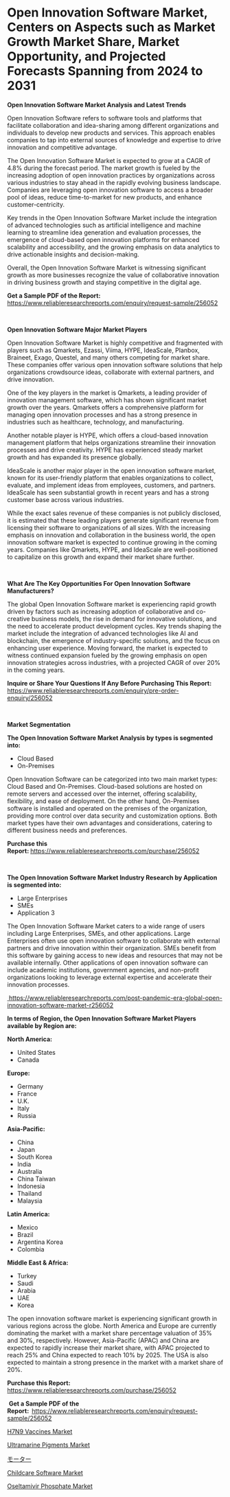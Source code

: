 <p><h1>Open Innovation Software Market, Centers on Aspects such as Market Growth Market Share, Market Opportunity, and Projected Forecasts Spanning from 2024 to 2031</h1></p><p><strong>Open Innovation Software Market Analysis and Latest Trends</strong></p>
<p><p>Open Innovation Software refers to software tools and platforms that facilitate collaboration and idea-sharing among different organizations and individuals to develop new products and services. This approach enables companies to tap into external sources of knowledge and expertise to drive innovation and competitive advantage.</p><p>The Open Innovation Software Market is expected to grow at a CAGR of 4.8% during the forecast period. The market growth is fueled by the increasing adoption of open innovation practices by organizations across various industries to stay ahead in the rapidly evolving business landscape. Companies are leveraging open innovation software to access a broader pool of ideas, reduce time-to-market for new products, and enhance customer-centricity.</p><p>Key trends in the Open Innovation Software Market include the integration of advanced technologies such as artificial intelligence and machine learning to streamline idea generation and evaluation processes, the emergence of cloud-based open innovation platforms for enhanced scalability and accessibility, and the growing emphasis on data analytics to drive actionable insights and decision-making.</p><p>Overall, the Open Innovation Software Market is witnessing significant growth as more businesses recognize the value of collaborative innovation in driving business growth and staying competitive in the digital age.</p></p>
<p><strong>Get a Sample PDF of the Report:&nbsp;</strong> <a href="https://www.reliableresearchreports.com/enquiry/request-sample/256052">https://www.reliableresearchreports.com/enquiry/request-sample/256052</a></p>
<p>&nbsp;</p>
<p><strong>Open Innovation Software Major Market Players</strong></p>
<p><p>Open Innovation Software Market is highly competitive and fragmented with players such as Qmarkets, Ezassi, Viima, HYPE, IdeaScale, Planbox, Braineet, Exago, Questel, and many others competing for market share. These companies offer various open innovation software solutions that help organizations crowdsource ideas, collaborate with external partners, and drive innovation.</p><p>One of the key players in the market is Qmarkets, a leading provider of innovation management software, which has shown significant market growth over the years. Qmarkets offers a comprehensive platform for managing open innovation processes and has a strong presence in industries such as healthcare, technology, and manufacturing.</p><p>Another notable player is HYPE, which offers a cloud-based innovation management platform that helps organizations streamline their innovation processes and drive creativity. HYPE has experienced steady market growth and has expanded its presence globally.</p><p>IdeaScale is another major player in the open innovation software market, known for its user-friendly platform that enables organizations to collect, evaluate, and implement ideas from employees, customers, and partners. IdeaScale has seen substantial growth in recent years and has a strong customer base across various industries.</p><p>While the exact sales revenue of these companies is not publicly disclosed, it is estimated that these leading players generate significant revenue from licensing their software to organizations of all sizes. With the increasing emphasis on innovation and collaboration in the business world, the open innovation software market is expected to continue growing in the coming years. Companies like Qmarkets, HYPE, and IdeaScale are well-positioned to capitalize on this growth and expand their market share further.</p></p>
<p>&nbsp;</p>
<p><strong>What Are The Key Opportunities For Open Innovation Software Manufacturers?</strong></p>
<p><p>The global Open Innovation Software market is experiencing rapid growth driven by factors such as increasing adoption of collaborative and co-creative business models, the rise in demand for innovative solutions, and the need to accelerate product development cycles. Key trends shaping the market include the integration of advanced technologies like AI and blockchain, the emergence of industry-specific solutions, and the focus on enhancing user experience. Moving forward, the market is expected to witness continued expansion fueled by the growing emphasis on open innovation strategies across industries, with a projected CAGR of over 20% in the coming years.</p></p>
<p><strong>Inquire or Share Your Questions If Any Before Purchasing This Report:</strong> <a href="https://www.reliableresearchreports.com/enquiry/pre-order-enquiry/256052">https://www.reliableresearchreports.com/enquiry/pre-order-enquiry/256052</a></p>
<p>&nbsp;</p>
<p><strong>Market Segmentation</strong></p>
<p><strong>The Open Innovation Software Market Analysis by types is segmented into:</strong></p>
<p><ul><li>Cloud Based</li><li>On-Premises</li></ul></p>
<p><p>Open Innovation Software can be categorized into two main market types: Cloud Based and On-Premises. Cloud-based solutions are hosted on remote servers and accessed over the internet, offering scalability, flexibility, and ease of deployment. On the other hand, On-Premises software is installed and operated on the premises of the organization, providing more control over data security and customization options. Both market types have their own advantages and considerations, catering to different business needs and preferences.</p></p>
<p><strong>Purchase this Report:&nbsp;</strong><a href="https://www.reliableresearchreports.com/purchase/256052">https://www.reliableresearchreports.com/purchase/256052</a></p>
<p>&nbsp;</p>
<p><strong>The Open Innovation Software Market Industry Research by Application is segmented into:</strong></p>
<p><ul><li>Large Enterprises</li><li>SMEs</li><li>Application 3</li></ul></p>
<p><p>The Open Innovation Software Market caters to a wide range of users including Large Enterprises, SMEs, and other applications. Large Enterprises often use open innovation software to collaborate with external partners and drive innovation within their organization. SMEs benefit from this software by gaining access to new ideas and resources that may not be available internally. Other applications of open innovation software can include academic institutions, government agencies, and non-profit organizations looking to leverage external expertise and accelerate their innovation processes.</p></p>
<p><a href="https://www.reliableresearchreports.com/post-pandemic-era-global-open-innovation-software-market-r256052">&nbsp;https://www.reliableresearchreports.com/post-pandemic-era-global-open-innovation-software-market-r256052</a></p>
<p><strong>In terms of Region, the Open Innovation Software Market Players available by Region are:</strong></p>
<p>
    <p> <strong> North America: </strong>
        <ul>
            <li>United States</li>
            <li>Canada</li>
        </ul>
        </p> 
    <p> <strong> Europe: </strong>
        <ul>
            <li>Germany</li>
            <li>France</li>
            <li>U.K.</li>
            <li>Italy</li>
            <li>Russia</li>
        </ul>
        </p> 
    <p> <strong> Asia-Pacific: </strong>
        <ul>
            <li>China</li>
            <li>Japan</li>
            <li>South Korea</li>
            <li>India</li>
            <li>Australia</li>
            <li>China Taiwan</li>
            <li>Indonesia</li>
            <li>Thailand</li>
            <li>Malaysia</li>
        </ul>
        </p> 
    <p> <strong> Latin America: </strong>
        <ul>
            <li>Mexico</li>
            <li>Brazil</li>
            <li>Argentina Korea</li>
            <li>Colombia</li>
        </ul>
        </p> 
    <p> <strong> Middle East & Africa: </strong>
        <ul>
            <li>Turkey</li>
            <li>Saudi</li>
            <li>Arabia</li>
            <li>UAE</li>
            <li>Korea</li>
        </ul>
    </p>
    </p>
<p><p>The open innovation software market is experiencing significant growth in various regions across the globe. North America and Europe are currently dominating the market with a market share percentage valuation of 35% and 30%, respectively. However, Asia-Pacific (APAC) and China are expected to rapidly increase their market share, with APAC projected to reach 25% and China expected to reach 10% by 2025. The USA is also expected to maintain a strong presence in the market with a market share of 20%.</p></p>
<p><strong>Purchase this Report: </strong><a href="https://www.reliableresearchreports.com/purchase/256052">https://www.reliableresearchreports.com/purchase/256052</a></p>
<p>&nbsp;<strong>Get a Sample PDF of the Report:&nbsp;&nbsp;</strong><a href="https://www.reliableresearchreports.com/enquiry/request-sample/256052">https://www.reliableresearchreports.com/enquiry/request-sample/256052</a></p>
<p><strong></strong></p>
<p><p><a href="https://www.linkedin.com/pulse/h7n9-vaccines-market-comprehensive-assessment-type-application-fo4xe">H7N9 Vaccines Market</a></p><p><a href="https://issuu.com/reportprime-2/docs/ultramarine-pigments-market-size-2030.pptx">Ultramarine Pigments Market</a></p><p><a href="https://github.com/EstaSprer20231/Market-Research-Report-List-1/blob/main/712398360799.md">モーター</a></p><p><a href="https://github.com/Angelnienowdseej3e45z3p8c/Market-Research-Report-List-2/blob/main/childcare-software-market.md">Childcare Software Market</a></p><p><a href="https://www.linkedin.com/pulse/oseltamivir-phosphate-market-report-reveals-latest-trends-t1wwe">Oseltamivir Phosphate Market</a></p></p>